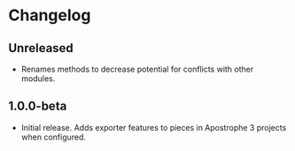 # Changelog

## Unreleased

* Renames methods to decrease potential for conflicts with other modules.

## 1.0.0-beta

* Initial release. Adds exporter features to pieces in Apostrophe 3 projects when configured.
